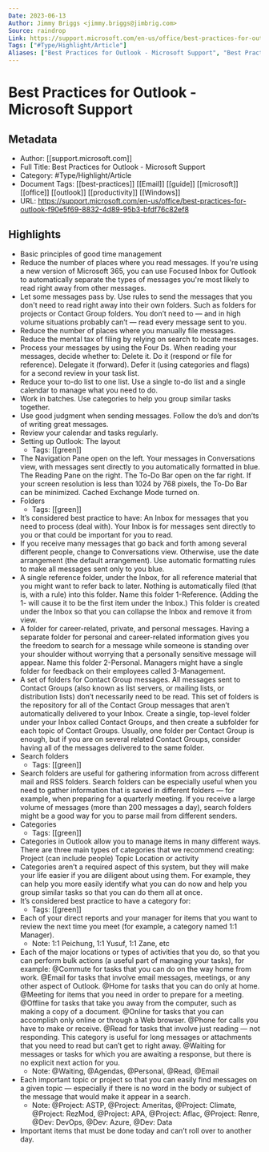 ```yaml
---
Date: 2023-06-13
Author: Jimmy Briggs <jimmy.briggs@jimbrig.com>
Source: raindrop
Link: https://support.microsoft.com/en-us/office/best-practices-for-outlook-f90e5f69-8832-4d89-95b3-bfdf76c82ef8
Tags: ["#Type/Highlight/Article"]
Aliases: ["Best Practices for Outlook - Microsoft Support", "Best Practices for Outlook - Microsoft Support"]
---
```

# Best Practices for Outlook - Microsoft Support

## Metadata
- Author: [[support.microsoft.com]]
- Full Title: Best Practices for Outlook - Microsoft Support
- Category: #Type/Highlight/Article
- Document Tags: [[best-practices]] [[Email]] [[guide]] [[microsoft]] [[office]] [[outlook]] [[productivity]] [[Windows]] 
- URL: https://support.microsoft.com/en-us/office/best-practices-for-outlook-f90e5f69-8832-4d89-95b3-bfdf76c82ef8

## Highlights
- Basic principles of good time management
- Reduce the number of places where you read messages. If you're using a new version of Microsoft 365, you can use Focused Inbox for Outlook to automatically separate the types of messages you're most likely to read right away from other messages.
- Let some messages pass by. Use rules to send the messages that you don't need to read right away into their own folders. Such as folders for projects or Contact Group folders. You don’t need to — and in high volume situations probably can’t — read every message sent to you.
- Reduce the number of places where you manually file messages. Reduce the mental tax of filing by relying on search to locate messages.
- Process your messages by using the Four Ds. When reading your messages, decide whether to:
  Delete it.
  Do it (respond or file for reference).
  Delegate it (forward).
  Defer it (using categories and flags) for a second review in your task list.
- Reduce your to-do list to one list. Use a single to-do list and a single calendar to manage what you need to do.
- Work in batches. Use categories to help you group similar tasks together.
- Use good judgment when sending messages. Follow the do’s and don’ts of writing great messages.
- Review your calendar and tasks regularly.
- Setting up Outlook: The layout
    - Tags: [[green]] 
- The Navigation Pane open on the left.
  Your messages in Conversations view, with messages sent directly to you automatically formatted in blue.
  The Reading Pane on the right.
  The To-Do Bar open on the far right. If your screen resolution is less than 1024 by 768 pixels, the To-Do Bar can be minimized.
  Cached Exchange Mode turned on.
- Folders
    - Tags: [[green]] 
- It’s considered best practice to have:
  An Inbox for messages that you need to process (deal with). Your Inbox is for messages sent directly to you or that could be important for you to read.
- If you receive many messages that go back and forth among several different people, change to Conversations view. Otherwise, use the date arrangement (the default arrangement). Use automatic formatting rules to make all messages sent only to you blue.
- A single reference folder, under the Inbox, for all reference material that you might want to refer back to later. Nothing is automatically filed (that is, with a rule) into this folder. Name this folder 1-Reference. (Adding the 1- will cause it to be the first item under the Inbox.) This folder is created under the Inbox so that you can collapse the Inbox and remove it from view.
- A folder for career-related, private, and personal messages. Having a separate folder for personal and career-related information gives you the freedom to search for a message while someone is standing over your shoulder without worrying that a personally sensitive message will appear. Name this folder 2-Personal. Managers might have a single folder for feedback on their employees called 3-Management.
- A set of folders for Contact Group messages. All messages sent to Contact Groups (also known as list servers, or mailing lists, or distribution lists) don’t necessarily need to be read. This set of folders is the repository for all of the Contact Group messages that aren’t automatically delivered to your Inbox. Create a single, top-level folder under your Inbox called Contact Groups, and then create a subfolder for each topic of Contact Groups. Usually, one folder per Contact Group is enough, but if you are on several related Contact Groups, consider having all of the messages delivered to the same folder.
- Search folders
    - Tags: [[green]] 
- Search folders are useful for gathering information from across different mail and RSS folders. Search folders can be especially useful when you need to gather information that is saved in different folders — for example, when preparing for a quarterly meeting.
  If you receive a large volume of messages (more than 200 messages a day), search folders might be a good way for you to parse mail from different senders.
- Categories
    - Tags: [[green]] 
- Categories in Outlook allow you to manage items in many different ways. There are three main types of categories that we recommend creating:
  Project (can include people)
  Topic
  Location or activity
- Categories aren’t a required aspect of this system, but they will make your life easier if you are diligent about using them. For example, they can help you more easily identify what you can do now and help you group similar tasks so that you can do them all at once.
- It’s considered best practice to have a category for:
    - Tags: [[green]] 
- Each of your direct reports and your manager for items that you want to review the next time you meet (for example, a category named 1:1 Manager).
    - Note: 1:1 Peichung, 1:1 Yusuf, 1:1 Zane, etc
- Each of the major locations or types of activities that you do, so that you can perform bulk actions (a useful part of managing your tasks), for example:
  @Commute for tasks that you can do on the way home from work.
  @Email for tasks that involve email messages, meetings, or any other aspect of Outlook.
  @Home for tasks that you can do only at home.
  @Meeting for items that you need in order to prepare for a meeting.
  @Offline for tasks that take you away from the computer, such as making a copy of a document.
  @Online for tasks that you can accomplish only online or through a Web browser.
  @Phone for calls you have to make or receive.
  @Read for tasks that involve just reading — not responding. This category is useful for long messages or attachments that you need to read but can’t get to right away.
  @Waiting for messages or tasks for which you are awaiting a response, but there is no explicit next action for you.
    - Note: @Waiting, @Agendas, @Personal, @Read, @Email
- Each important topic or project so that you can easily find messages on a given topic — especially if there is no word in the body or subject of the message that would make it appear in a search.
    - Note: @Project: ASTP, @Project: Ameritas, @Project: Climate, @Project: RezMod, @Project: APA, @Project: Aflac, @Project: Renre, @Dev: DevOps, @Dev: Azure, @Dev: Data
- Important items that must be done today and can’t roll over to another day.
